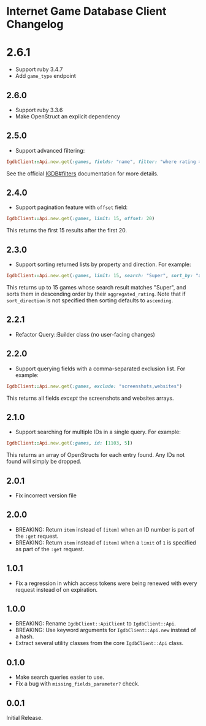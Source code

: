 # Internet Game Database Client Changelog

# 2.6.1
- Support ruby 3.4.7
- Add `game_type` endpoint

## 2.6.0
- Support ruby 3.3.6
- Make OpenStruct an explicit dependency

## 2.5.0
- Support advanced filtering:
```ruby
IgdbClient::Api.new.get(:games, fields: "name", filter: "where rating >= 80")
```

See the official [IGDB#filters](https://api-docs.igdb.com/#filters) documentation for more details.

## 2.4.0
- Support pagination feature with `offset` field:

```ruby
IgdbClient::Api.new.get(:games, limit: 15, offset: 20)
```

This returns the first 15 results after the first 20.

## 2.3.0
- Support sorting returned lists by property and direction.  For example:

```ruby
IgdbClient::Api.new.get(:games, limit: 15, search: "Super", sort_by: "aggregated_rating", sort_direction: :desc)
```

This returns up to 15 games whose search result matches "Super", and sorts them in descending order by their `aggregated_rating`.  Note that if `sort_direction` is not specified then sorting defaults to `ascending`.

## 2.2.1
- Refactor Query::Builder class (no user-facing changes)

## 2.2.0
- Support querying fields with a comma-separated exclusion list.  For example:

```ruby
IgdbClient::Api.new.get(:games, exclude: "screenshots,websites")
```

This returns all fields _except_ the screenshots and websites arrays.

## 2.1.0
- Support searching for multiple IDs in a single query.  For example:

```ruby
IgdbClient::Api.new.get(:games, id: [1103, 5])
```

This returns an array of OpenStructs for each entry found.  Any IDs not found will simply be dropped.

## 2.0.1
- Fix incorrect version file

## 2.0.0
- BREAKING: Return `item` instead of `[item]` when an ID number is part of the `:get` request.
- BREAKING: Return `item` instead of `[item]` when a `limit` of `1` is specified as part of the `:get` request.

## 1.0.1
- Fix a regression in which access tokens were being renewed with every request instead of on expiration.

## 1.0.0
- BREAKING: Rename `IgdbClient::ApiClient` to `IgdbClient::Api`.
- BREAKING: Use keyword arguments for `IgdbClient::Api.new` instead of a hash.
- Extract several utility classes from the core `IgdbClient::Api` class.

## 0.1.0
- Make search queries easier to use.
- Fix a bug with `missing_fields_parameter?` check.

## 0.0.1
Initial Release.
